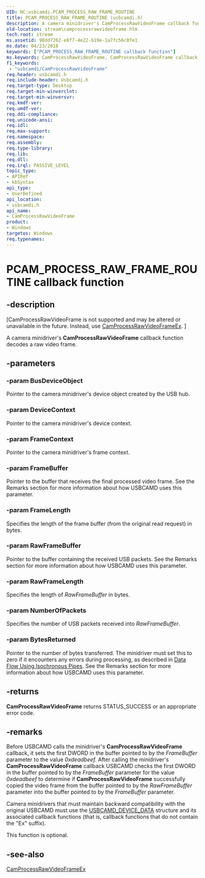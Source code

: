```yaml
---
UID: NC:usbcamdi.PCAM_PROCESS_RAW_FRAME_ROUTINE
title: PCAM_PROCESS_RAW_FRAME_ROUTINE (usbcamdi.h)
description: A camera minidriver's CamProcessRawVideoFrame callback function decodes a raw video frame.
old-location: stream\camprocessrawvideoframe.htm
tech.root: stream
ms.assetid: 98dd7262-e8f7-4e22-b19e-1a7fc56c8fe1
ms.date: 04/23/2018
keywords: ["PCAM_PROCESS_RAW_FRAME_ROUTINE callback function"]
ms.keywords: CamProcessRawVideoFrame, CamProcessRawVideoFrame callback function [Streaming Media Devices], PCAM_PROCESS_RAW_FRAME_ROUTINE, PCAM_PROCESS_RAW_FRAME_ROUTINE callback, stream.camprocessrawvideoframe, usbcamdi/CamProcessRawVideoFrame, usbcmdpr_68fb4b0e-0f04-4af5-b0a6-38279f84f31a.xml
f1_keywords:
 - "usbcamdi/CamProcessRawVideoFrame"
req.header: usbcamdi.h
req.include-header: Usbcamdi.h
req.target-type: Desktop
req.target-min-winverclnt: 
req.target-min-winversvr: 
req.kmdf-ver: 
req.umdf-ver: 
req.ddi-compliance: 
req.unicode-ansi: 
req.idl: 
req.max-support: 
req.namespace: 
req.assembly: 
req.type-library: 
req.lib: 
req.dll: 
req.irql: PASSIVE_LEVEL
topic_type:
- APIRef
- kbSyntax
api_type:
- UserDefined
api_location:
- usbcamdi.h
api_name:
- CamProcessRawVideoFrame
product:
- Windows
targetos: Windows
req.typenames: 
---
```


# PCAM_PROCESS_RAW_FRAME_ROUTINE callback function


## -description


<p class="CCE_Message">[CamProcessRawVideoFrame is not supported and may be altered or unavailable in the future. Instead, use <a href="https://docs.microsoft.com/windows-hardware/drivers/ddi/usbcamdi/nc-usbcamdi-pcam_process_raw_frame_routine_ex">CamProcessRawVideoFrameEx</a>.
]

A camera minidriver's <b>CamProcessRawVideoFrame</b> callback function decodes a raw video frame.


## -parameters




### -param BusDeviceObject

Pointer to the camera minidriver's device object created by the USB hub.


### -param DeviceContext

Pointer to the camera minidriver's device context.


### -param FrameContext

Pointer to the camera minidriver's frame context.


### -param FrameBuffer

Pointer to the buffer that receives the final processed video frame. See the Remarks section for more information about how USBCAMD uses this parameter.


### -param FrameLength

Specifies the length of the frame buffer (from the original read request) in bytes.


### -param RawFrameBuffer

Pointer to the buffer containing the received USB packets. See the Remarks section for more information about how USBCAMD uses this parameter.


### -param RawFrameLength

Specifies the length of <i>RawFrameBuffer</i> in bytes.


### -param NumberOfPackets

Specifies the number of USB packets received into <i>RawFrameBuffer</i>.


### -param BytesReturned

Pointer to the number of bytes transferred. The minidriver must set this to zero if it encounters any errors during processing, as described in <a href="https://docs.microsoft.com/windows-hardware/drivers/stream/data-flow-using-isochronous-pipes">Data Flow Using Isochronous Pipes</a>. See the Remarks section for more information about how USBCAMD uses this parameter.


## -returns



<b>CamProcessRawVideoFrame</b> returns STATUS_SUCCESS or an appropriate error code.




## -remarks



Before USBCAMD calls the minidriver's <b>CamProcessRawVideoFrame</b> callback, it sets the first DWORD in the buffer pointed to by the <i>FrameBuffer</i> parameter to the value <i>0xdeadbeef.</i> After calling the minidriver's <b>CamProcessRawVideoFrame</b> callback USBCAMD checks the first DWORD in the buffer pointed to by the <i>FrameBuffer</i> parameter for the value <i>0xdeadbeef</i> to determine if <b>CamProcessRawVideoFrame</b> successfully copied the video frame from the buffer pointed to by the <i>RawFrameBuffer</i> parameter into the buffer pointed to by the <i>FrameBuffer</i> parameter.

Camera minidrivers that must maintain backward compatibility with the original USBCAMD must use the <a href="https://docs.microsoft.com/windows-hardware/drivers/ddi/usbcamdi/ns-usbcamdi-_usbcamd_device_data">USBCAMD_DEVICE_DATA</a> structure and its associated callback functions (that is, callback functions that do not contain the "Ex" suffix).

This function is optional.




## -see-also




<a href="https://docs.microsoft.com/windows-hardware/drivers/ddi/usbcamdi/nc-usbcamdi-pcam_process_raw_frame_routine_ex">CamProcessRawVideoFrameEx</a>
 

 

